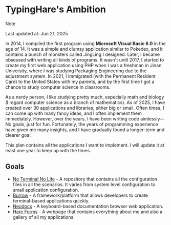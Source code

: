 # TypingHare's Ambition

> [!NOTE]
> Last updated at: Jun 21, 2025

In 2014, I compiled the first program using **Microsoft Visual Basic 6.0** in the age of 14. It was a simple and clumsy application similar to Pokedex, and it contains a bunch of monsters called JingLing I designed. Later, I became obsessed with writing all kinds of programs. It wasn't until 2017, I started to create my first web application using PHP when I was a freshman in Jinan University, where I was studying Packaging Engineering due to the adjustment system. In 2021, I immigrated (with the Permanent Resident Card) to the United States with my parents, and by the first time I got a chance to study computer science in classrooms.

As a nerdy person, I like studying pretty much, especially math and biology (I regard computer science as a branch of mathematics). As of 2025, I have created over 30 applications and libraries, either big or small. Often times, I can come up with many fancy ideas, and I often implement them immediately. However, over the years, I have been writing code aimlessly––No goals, just for fun. Fortunately, the years of programming experience have given me many insights, and I have gradually found a longer-term and clearer goal.

This plan contains all the applications I want to implement. I will update it at least one year to keep up with the times.

## Goals

- [No Terminal No Life](https://github.com/TypingHare/no-terminal-no-life) - A repository that contains all the configuration files in all the scenarios. It varies from system level configuration to small application configuration.
- [Burrow](https://github.com/TypingHare/burrow) - A framework/platform that allows developers to create terminal-based applications quickly.
- [Neodocs](https://github.com/TypingHare/neodocs) - A keyboard-based documentation browser web application.
- [Hare Forms](https://github.com/TypingHare/hare-forms) - A webpage that contains everything about me and also a gallery of all my applications.
